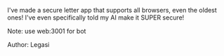 I've made a secure letter app that supports all browsers, even the oldest ones! I've even specifically told my AI make it SUPER secure!

Note: use web:3001 for bot

Author: Legasi
